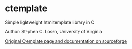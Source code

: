 # ctemplate

Simple lightweight html template library in C

Author: Stephen C. Losen, University of Virginia

[Original Ctemplate page and documentation on sourceforge](https://libctemplate.sourceforge.net/)

